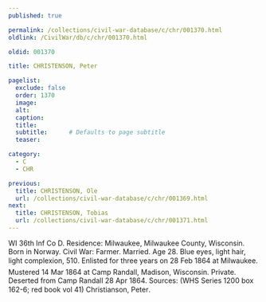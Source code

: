 ```yaml
---
published: true

permalink: /collections/civil-war-database/c/chr/001370.html
oldlink: /CivilWar/db/c/chr/001370.html

oldid: 001370

title: CHRISTENSON, Peter

pagelist:
  exclude: false
  order: 1370
  image: 
  alt:
  caption:
  title:
  subtitle:      # Defaults to page subtitle
  teaser:

category: 
  - C 
  - CHR

previous:
  title: CHRISTENSON, Ole
  url: /collections/civil-war-database/c/chr/001369.html  
next:
  title: CHRISTENSON, Tobias
  url: /collections/civil-war-database/c/chr/001371.html   
---
```

WI 36th Inf Co D. Residence: Milwaukee, Milwaukee County, Wisconsin. Born in Norway. Civil War: Farmer. Married. Age 28. Blue eyes, light hair, light complexion, 5&#146;10&#148;. Enlisted for three years on 28 Feb 1864 at Milwaukee. Mustered 14 Mar 1864 at Camp Randall, Madison, Wisconsin. Private. Deserted from Camp Randall 28 Apr 1864. Sources: (WHS Series 1200 box 162-6; red book vol 41) &#147;Christianson, Peter&#148;.